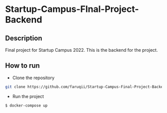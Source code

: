 # Startup-Campus-FInal-Project-Backend

## Description

Final project for Startup Campus 2022. This is the backend for the project.

## How to run
- Clone the repository
```bash
git clone https://github.com/faruqii/Startup-Campus-Final-Project-Backend.git
```

- Run the project
```bash
$ docker-compose up
```
